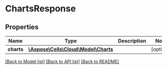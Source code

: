 # ChartsResponse

## Properties
Name | Type | Description | Notes
------------ | ------------- | ------------- | -------------
**charts** | [**\Aspose\Cells\Cloud\Model\Charts**](Charts.md) |  | [optional] 

[[Back to Model list]](../README.md#documentation-for-models) [[Back to API list]](../README.md#documentation-for-api-endpoints) [[Back to README]](../README.md)


